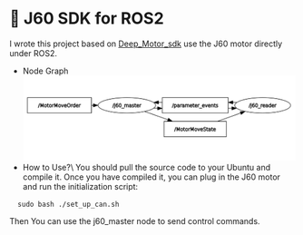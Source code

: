 # 🤖 J60 SDK for ROS2
  I wrote this project based on [Deep_Motor_sdk](https://github.com/DeepRoboticsLab/Deep_Motor_SDK) use the J60 motor directly under ROS2.
+ Node Graph
![image-1](image.png)
+ How to Use?\\
  You should pull the source code to your Ubuntu and compile it.
  Once you have compiled it, you can plug in the J60 motor and run the initialization script:
```
  sudo bash ./set_up_can.sh
```
  Then You can use the j60_master node to send control commands.
